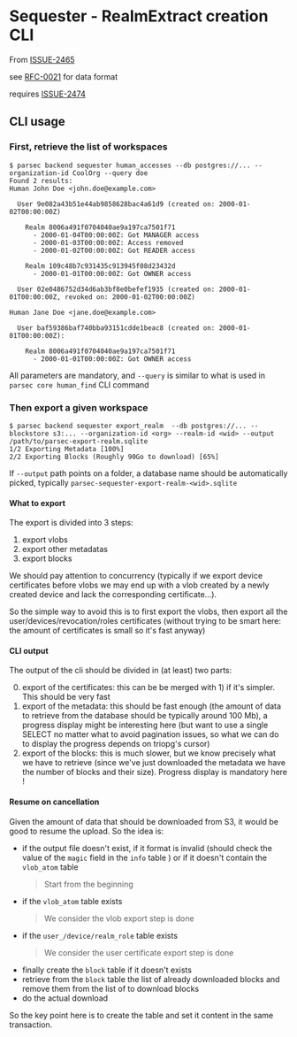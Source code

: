 # Sequester - RealmExtract creation CLI

From [ISSUE-2465](https://github.com/Scille/parsec-cloud/issues/2465)

see [RFC-0021](0021-sequester-realm-extract-file-format.md) for data format

requires [ISSUE-2474](https://github.com/Scille/parsec-cloud/issues/2474)

## CLI usage

### First, retrieve the list of workspaces

```shell
$ parsec backend sequester human_accesses --db postgres://... --organization-id CoolOrg --query doe
Found 2 results:
Human John Doe <john.doe@example.com>

  User 9e082a43b51e44ab9858628bac4a61d9 (created on: 2000-01-02T00:00:00Z)

    Realm 8006a491f0704040ae9a197ca7501f71
      - 2000-01-04T00:00:00Z: Got MANAGER access
      - 2000-01-03T00:00:00Z: Access removed
      - 2000-01-02T00:00:00Z: Got READER access

    Realm 109c48b7c931435c913945f08d23432d
      - 2000-01-01T00:00:00Z: Got OWNER access

  User 02e0486752d34d6ab3bf8e0befef1935 (created on: 2000-01-01T00:00:00Z, revoked on: 2000-01-02T00:00:00Z)

Human Jane Doe <jane.doe@example.com>

  User baf59386baf740bba93151cdde1beac8 (created on: 2000-01-01T00:00:00Z):

    Realm 8006a491f0704040ae9a197ca7501f71
      - 2000-01-01T00:00:00Z: Got OWNER access
```

All parameters are mandatory, and `--query` is similar to what is used in `parsec core human_find` CLI command

### Then export a given workspace

```shell
$ parsec backend sequester export_realm  --db postgres://... --blockstore s3:... --organization-id <org> --realm-id <wid> --output /path/to/parsec-export-realm.sqlite
1/2 Exporting Metadata [100%]
2/2 Exporting Blocks (Roughly 90Go to download) [65%]
```

If `--output` path points on a folder, a database name should be automatically picked, typically `parsec-sequester-export-realm-<wid>.sqlite`

#### What to export

The export is divided into 3 steps:

1) export vlobs
2) export other metadatas
3) export blocks

We should pay attention to concurrency (typically if we export device certificates before vlobs we may end up with a vlob created by a newly created device and lack the corresponding certificate...).

So the simple way to avoid this is to first export the vlobs, then export all the user/devices/revocation/roles certificates (without trying to be smart here: the amount of certificates is small so it's fast anyway)

#### CLI output

The output of the cli should be divided in (at least) two parts:

0) export of the certificates: this can be be merged with 1) if it's simpler. This should be very fast
1) export of the metadata: this should be fast enough (the amount of data to retrieve from the database should be typically around 100 Mb), a progress display might be interesting here (but want to use a single SELECT no matter what to avoid pagination issues, so what we can do to display the progress depends on triopg's cursor)
2) export of the blocks: this is much slower, but we know precisely what we have to retrieve (since we've just downloaded the metadata we have the number of blocks and their size). Progress display is mandatory here !

#### Resume on cancellation

Given the amount of data that should be downloaded from S3, it would be good to resume the upload.
So the idea is:

- if the output file doesn't exist, if it format is invalid (should check the value of the `magic` field in the `info` table ) or if it doesn't contain the `vlob_atom` table
  > Start from the beginning
- if the `vlob_atom` table exists
  > We consider the vlob export step is done
- if the `user_/device/realm_role`  table exists
  > We consider the user certificate export step is done
- finally create the `block` table if it doesn't exists
- retrieve from the `block` table the list of already downloaded blocks and remove them from the list of to download blocks
- do the actual download

So the key point here is to create the table and set it content in the same transaction.
